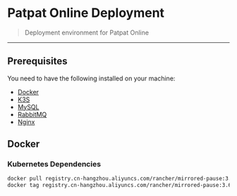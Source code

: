 # Patpat Online Deployment

> Deployment environment for Patpat Online

---

## Prerequisites

You need to have the following installed on your machine:

- [Docker](https://docs.docker.com/get-docker/)
- [K3S](https://k3s.io/)
- [MySQL](https://www.mysql.com/)
- [RabbitMQ](https://www.rabbitmq.com/)
- [Nginx](https://www.nginx.com/)

## Docker

### Kubernetes Dependencies

```bash
docker pull registry.cn-hangzhou.aliyuncs.com/rancher/mirrored-pause:3.6
docker tag registry.cn-hangzhou.aliyuncs.com/rancher/mirrored-pause:3.6 rancher/mirrored-pause:3.6
```
